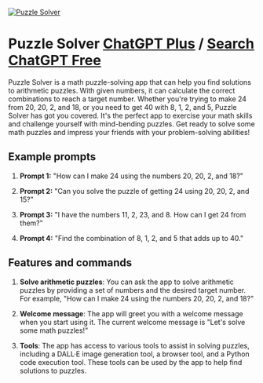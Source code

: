 
[![Puzzle Solver](https://files.oaiusercontent.com/file-ZZIC6cB4NPMOPvadXVz3K5TO?se=2123-10-17T03%3A08%3A11Z&sp=r&sv=2021-08-06&sr=b&rscc=max-age%3D31536000%2C%20immutable&rscd=attachment%3B%20filename%3Ddd29e867-7278-4b54-add4-1269ea34b6ec.png&sig=vdHieYRpDnoeODluY10Fg9FflmEsqwOLaq0s3VWbSKs%3D)](https://chat.openai.com/g/g-nGJMOb5Et-puzzle-solver)

# Puzzle Solver [ChatGPT Plus](https://chat.openai.com/g/g-nGJMOb5Et-puzzle-solver) / [Search ChatGPT Free](https://gptcall.net/index.html#/?search=Puzzle%20Solver)

Puzzle Solver is a math puzzle-solving app that can help you find solutions to arithmetic puzzles. With given numbers, it can calculate the correct combinations to reach a target number. Whether you're trying to make 24 from 20, 20, 2, and 18, or you need to get 40 with 8, 1, 2, and 5, Puzzle Solver has got you covered. It's the perfect app to exercise your math skills and challenge yourself with mind-bending puzzles. Get ready to solve some math puzzles and impress your friends with your problem-solving abilities!

## Example prompts

1. **Prompt 1:** "How can I make 24 using the numbers 20, 20, 2, and 18?"

2. **Prompt 2:** "Can you solve the puzzle of getting 24 using 20, 20, 2, and 15?"

3. **Prompt 3:** "I have the numbers 11, 2, 23, and 8. How can I get 24 from them?"

4. **Prompt 4:** "Find the combination of 8, 1, 2, and 5 that adds up to 40."

## Features and commands

1. **Solve arithmetic puzzles**: You can ask the app to solve arithmetic puzzles by providing a set of numbers and the desired target number. For example, "How can I make 24 using the numbers 20, 20, 2, and 18?"

2. **Welcome message**: The app will greet you with a welcome message when you start using it. The current welcome message is "Let's solve some math puzzles!"

3. **Tools**: The app has access to various tools to assist in solving puzzles, including a DALL·E image generation tool, a browser tool, and a Python code execution tool. These tools can be used by the app to help find solutions to puzzles.


